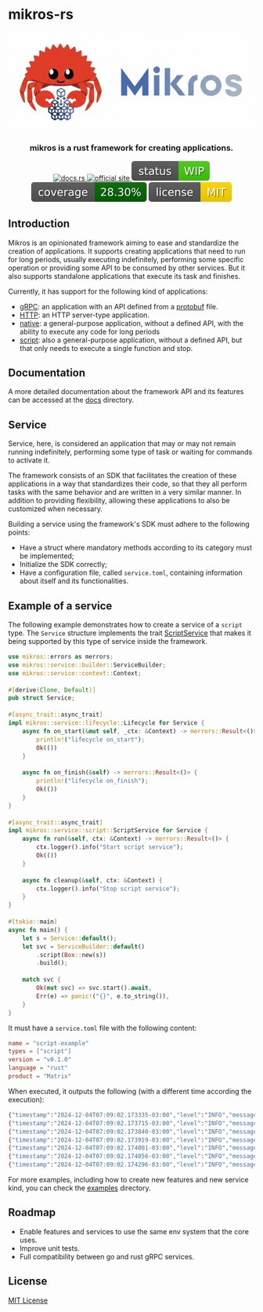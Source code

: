 # mikros-rs

<p align="center">
  <a href="https://mikros.dev">
    <img src="https://raw.githubusercontent.com/mikros-dev/mikros-rs/main/.assets/images/rust-logo.png" alt="mikros logo" width="650"/>
  </a>
</p>

<h3 align="center">mikros is a rust framework for creating applications.</h3>

<p align="center">
  <a href="https://docs.rs/mikros">
    <img src="https://docs.rs/mikros/badge.svg" alt="docs.rs" />
  </a>
  <a href="https://mikros.dev">
    <img src="https://img.shields.io/badge/site-mikros.dev-blue" alt="official site" />
  </a>
  <img src="https://raw.githubusercontent.com/mikros-dev/mikros-rs/main/resources/badges/status.svg" alt="status" />
  <img src="https://raw.githubusercontent.com/mikros-dev/mikros-rs/main/resources/badges/coverage.svg" alt="coverage" />
  <a href="https://github.com/mikros-dev/mikros-rs/blob/main/LICENSE">
    <img src="https://raw.githubusercontent.com/mikros-dev/mikros-rs/main/resources/badges/license.svg" alt="license" />
  </a>
</p>

## Introduction

Mikros is an opinionated framework aiming to ease and standardize the creation
of applications. It supports creating applications that need to run for long
periods, usually executing indefinitely, performing some specific operation or
providing some API to be consumed by other services. But it also supports
standalone applications that execute its task and finishes.

Currently, it has support for the following kind of applications:

* [gRPC](docs/mikros/service_grpc.md): an application with an API defined from a [protobuf](https://protobuf.dev) file.
* [HTTP](docs/mikros/service_http.md): an HTTP server-type application.
* [native](docs/mikros/service_native.md): a general-purpose application, without a defined API, with the ability to execute any code for long periods
* [script](docs/mikros/service_script.md): also a general-purpose application, without a defined API, but that only needs to execute a single function and stop.

## Documentation

A more detailed documentation about the framework API and its features can be
accessed at the [docs](docs/mikros/mikros.md) directory.

## Service

Service, here, is considered an application that may or may not remain running
indefinitely, performing some type of task or waiting for commands to activate it.

The framework consists of an SDK that facilitates the creation of these applications
in a way that standardizes their code, so that they all perform tasks with the
same behavior and are written in a very similar manner. In addition to providing
flexibility, allowing these applications to also be customized when necessary.

Building a service using the framework's SDK must adhere to the following points:

* Have a struct where mandatory methods according to its category must be implemented;
* Initialize the SDK correctly;
* Have a configuration file, called `service.toml`, containing information about itself and its functionalities.

## Example of a service

The following example demonstrates how to create a service of a `script`
type. The `Service` structure implements the trait [ScriptService](mikros/src/service/script.rs)
that makes it being supported by this type of service inside the framework.

```rust
use mikros::errors as merrors;
use mikros::service::builder::ServiceBuilder;
use mikros::service::context::Context;

#[derive(Clone, Default)]
pub struct Service;

#[async_trait::async_trait]
impl mikros::service::lifecycle::Lifecycle for Service {
    async fn on_start(&mut self, _ctx: &Context) -> merrors::Result<()> {
        println!("lifecycle on_start");
        Ok(())
    }

    async fn on_finish(&self) -> merrors::Result<()> {
        println!("lifecycle on_finish");
        Ok(())
    }
}

#[async_trait::async_trait]
impl mikros::service::script::ScriptService for Service {
    async fn run(&self, ctx: &Context) -> merrors::Result<()> {
        ctx.logger().info("Start script service");
        Ok(())
    }

    async fn cleanup(&self, ctx: &Context) {
        ctx.logger().info("Stop script service");
    }
}

#[tokio::main]
async fn main() {
    let s = Service::default();
    let svc = ServiceBuilder::default()
        .script(Box::new(s))
        .build();

    match svc {
        Ok(mut svc) => svc.start().await,
        Err(e) => panic!("{}", e.to_string()),
    }
}
```

It must have a `service.toml` file with the following content:

```toml
name = "script-example"
types = ["script"]
version = "v0.1.0"
language = "rust"
product = "Matrix"
```
When executed, it outputs the following (with a different time according the execution):

```bash
{"timestamp":"2024-12-04T07:09:02.173335-03:00","level":"INFO","message":"service starting","svc.name":"script-example","svc.version":"v0.1.0","svc.product":"Matrix","svc.language":"rust"}
{"timestamp":"2024-12-04T07:09:02.173715-03:00","level":"INFO","message":"starting features","svc.name":"script-example","svc.version":"v0.1.0","svc.product":"Matrix","svc.language":"rust"}
{"timestamp":"2024-12-04T07:09:02.173840-03:00","level":"INFO","message":"service resources","svc.name":"script-example","svc.version":"v0.1.0","svc.product":"Matrix","svc.language":"rust","example":{"test":"Hello world"}}
{"timestamp":"2024-12-04T07:09:02.173919-03:00","level":"INFO","message":"service is running","svc.name":"script-example","svc.version":"v0.1.0","svc.product":"Matrix","svc.language":"rust","kind":"script"}
{"timestamp":"2024-12-04T07:09:02.174001-03:00","level":"INFO","message":"Stop script service","svc.name":"script-example","svc.version":"v0.1.0","svc.product":"Matrix","svc.language":"rust"}
{"timestamp":"2024-12-04T07:09:02.174056-03:00","level":"INFO","message":"Start script service","svc.name":"script-example","svc.version":"v0.1.0","svc.product":"Matrix","svc.language":"rust"}
{"timestamp":"2024-12-04T07:09:02.174296-03:00","level":"INFO","message":"service stopped","svc.name":"script-example","svc.version":"v0.1.0","svc.product":"Matrix","svc.language":"rust"}
```

For more examples, including how to create new features and new service kind,
you can check the [examples](examples) directory.

## Roadmap

* Enable features and services to use the same env system that the core uses.
* Improve unit tests.
* Full compatibility between go and rust gRPC services.

## License

[MIT License](LICENSE)

